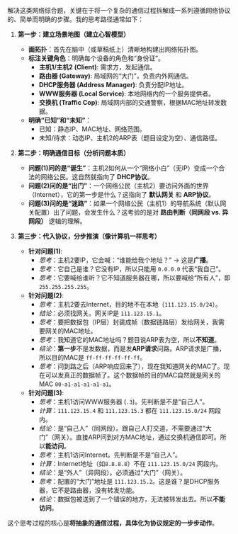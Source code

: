 解决这类网络综合题，关键在于将一个复杂的通信过程拆解成一系列遵循网络协议的、简单而明确的步骤。我的思考路径通常如下：

1.  **第一步：建立场景地图（建立心智模型）**
    *   **画拓扑**：首先在脑中（或草稿纸上）清晰地构建出网络拓扑图。
    *   **标注关键角色**：明确每个设备的角色和“身份证”。
        *   **主机1/主机2 (Client)**: 需求方，发起通信。
        *   **路由器 (Gateway)**: 局域网的“大门”，负责内外网通信。
        *   **DHCP服务器 (Address Manager)**: 负责分配IP地址。
        *   **WWW服务器 (Local Service)**: 本地网络内的一个服务提供者。
        *   **交换机 (Traffic Cop)**: 局域网内部的交通警察，根据MAC地址转发数据。
    *   **明确“已知”和“未知”**：
        *   已知：静态IP、MAC地址、网络范围。
        *   未知/待求：动态IP、主机2的ARP表（题目设定为空）、通信路径。

2.  **第二步：明确通信目标（分析问题本质）**
    *   **问题(1)问的是“诞生”**：主机2如何从一个“网络小白”（无IP）变成一个合法的网络公民。这自然就指向了 **DHCP协议**。
    *   **问题(2)问的是“出门”**：一个网络公民（主机2）要访问外面的世界（Internet），它的第一步是什么？这指向了 **默认网关** 和 **ARP协议**。
    *   **问题(3)问的是“迷路”**：如果一个网络公民（主机1）的导航系统（默认网关配置）出了问题，会发生什么？这考验的是对 **路由判断（同网段 vs. 异网段）** 逻辑的理解。

3.  **第三步：代入协议，分步推演（像计算机一样思考）**
    *   **针对问题(1)**:
        *   *思考*：主机2要IP，它会喊：“谁能给我个地址？” -> 这是**广播**。
        *   *思考*：它自己是谁？它没有IP，所以只能用 `0.0.0.0` 代表“我自己”。
        *   *思考*：它要喊给谁听？它不知道服务器在哪，所以要喊给“所有人”，即 `255.255.255.255`。
    *   **针对问题(2)**:
        *   *思考*：主机2要去Internet，目的地不在本地（`111.123.15.0/24`）。
        *   *结论*：必须找网关。网关IP是 `111.123.15.1`。
        *   *思考*：要把数据包（IP层）封装成帧（数据链路层）发给网关，我需要网关的MAC地址。
        *   *思考*：我知道它的MAC地址吗？题目说ARP表为空，所以**不知道**。
        *   *结论*：**第一步**不是发数据，而是发**ARP请求**问路。ARP请求是广播，所以目的MAC是 `ff-ff-ff-ff-ff-ff`。
        *   *思考*：问到路之后（ARP响应回来了），现在我知道网关的MAC了。现在可以发真正的数据帧了。这个数据帧的目的MAC自然就是网关的MAC `00-a1-a1-a1-a1-a1`。
    *   **针对问题(3)**:
        *   *思考*：主机1访问WWW服务器 (`.3`)。先判断是不是“自己人”。
        *   *计算*：`111.123.15.4` 和 `111.123.15.3` 都在 `111.123.15.0/24` 网段内。
        *   *结论*：是“自己人”（同网段）。跟自己人打交道，不需要通过“大门”（网关）。直接ARP问到对方MAC地址，通过交换机通信即可。所以**能访问**。
        *   *思考*：主机1访问Internet。先判断是不是“自己人”。
        *   *计算*：Internet地址（如`8.8.8.8`）不在 `111.123.15.0/24` 网段内。
        *   *结论*：是“外人”（异网段）。必须通过“大门”（网关）。
        *   *思考*：配置的“大门”地址是 `111.123.15.2`。这是谁？是DHCP服务器，它不是路由器，没有转发功能。
        *   *结论*：数据包被送到了一个错误的地方，无法被转发出去。所以**不能访问**。

这个思考过程的核心是**将抽象的通信过程，具体化为协议规定的一步步动作**。